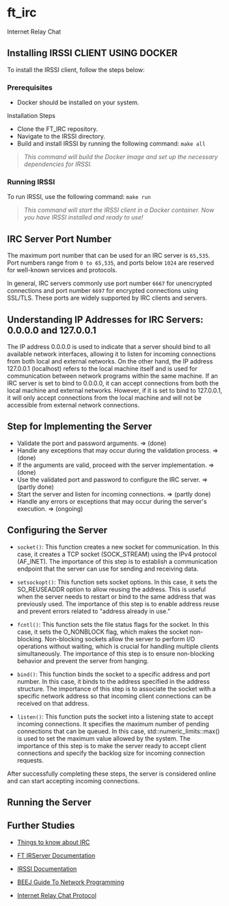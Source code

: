 # ft_irc
 Internet Relay Chat


## Installing IRSSI CLIENT USING DOCKER
To install the IRSSI client, follow the steps below:

### Prerequisites
- Docker should be installed on your system.

Installation Steps
- Clone the FT_IRC repository.
- Navigate to the IRSSI directory.
- Build and install IRSSI by running the following command:  `make all`

> *This command will build the Docker image and set up the necessary dependencies for IRSSI.*

### Running IRSSI
To run IRSSI, use the following command: `make run`

> *This command will start the IRSSI client in a Docker container. Now you have IRSSI installed and ready to use!*

## IRC Server Port Number
The maximum port number that can be used for an IRC server is `65,535`. Port numbers range from `0 to 65,535`, and ports below `1024` are reserved for well-known services and protocols.

In general, IRC servers commonly use port number `6667` for unencrypted connections and port number `6697` for encrypted connections using SSL/TLS. These ports are widely supported by IRC clients and servers.

## Understanding IP Addresses for IRC Servers: 0.0.0.0 and 127.0.0.1

The IP address 0.0.0.0 is used to indicate that a server should bind to all available network interfaces, allowing it to listen for incoming connections from both local and external networks. On the other hand, the IP address 127.0.0.1 (localhost) refers to the local machine itself and is used for communication between network programs within the same machine. If an IRC server is set to bind to 0.0.0.0, it can accept connections from both the local machine and external networks. However, if it is set to bind to 127.0.0.1, it will only accept connections from the local machine and will not be accessible from external network connections.

## Step for Implementing the Server

- Validate the port and password arguments. => (done)
- Handle any exceptions that may occur during the validation process.   => (done)
- If the arguments are valid, proceed with the server implementation.   => (done)
- Use the validated port and password to configure the IRC server.  => (partly done)
- Start the server and listen for incoming connections.     => (partly done)
- Handle any errors or exceptions that may occur during the server's execution. => (ongoing)


## Configuring the Server

- `socket()`: This function creates a new socket for communication. In this case, it creates a TCP socket (SOCK_STREAM) using the IPv4 protocol (AF_INET). The importance of this step is to establish a communication endpoint that the server can use for sending and receiving data.

- `setsockopt()`: This function sets socket options. In this case, it sets the SO_REUSEADDR option to allow reusing the address. This is useful when the server needs to restart or bind to the same address that was previously used. The importance of this step is to enable address reuse and prevent errors related to "address already in use."

- `fcntl()`: This function sets the file status flags for the socket. In this case, it sets the O_NONBLOCK flag, which makes the socket non-blocking. Non-blocking sockets allow the server to perform I/O operations without waiting, which is crucial for handling multiple clients simultaneously. The importance of this step is to ensure non-blocking behavior and prevent the server from hanging.

- `bind()`: This function binds the socket to a specific address and port number. In this case, it binds to the address specified in the address structure. The importance of this step is to associate the socket with a specific network address so that incoming client connections can be received on that address.

- `listen()`: This function puts the socket into a listening state to accept incoming connections. It specifies the maximum number of pending connections that can be queued. In this case, std::numeric_limits<int>::max() is used to set the maximum value allowed by the system. The importance of this step is to make the server ready to accept client connections and specify the backlog size for incoming connection requests.

After successfully completing these steps, the server is considered online and can start accepting incoming connections.

## Running the Server



## Further Studies

- [Things to know about IRC](https://ircgod.com/docs/irc/to_know/)
- [FT IRServer Documentation](https://irc.dalexhd.dev/index.html)
- [IRSSI Documentation](https://irssi.org/documentation/manual/)
- [BEEJ Guide To Network Programming](https://beej.us/guide/bgnet/html/#select)

- [Internet Relay Chat Protocol](https://www.rfc-editor.org/rfc/rfc1459)

